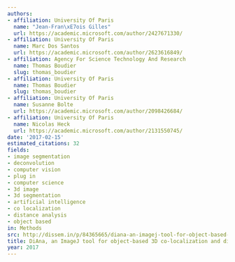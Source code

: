 ```yaml
---
authors:
- affiliation: University Of Paris
  name: "Jean-Fran\xE7ois Gilles"
  url: https://academic.microsoft.com/author/2427671330/
- affiliation: University Of Paris
  name: Marc Dos Santos
  url: https://academic.microsoft.com/author/2623616849/
- affiliation: Agency For Science Technology And Research
  name: Thomas Boudier
  slug: thomas_boudier
- affiliation: University Of Paris
  name: Thomas Boudier
  slug: thomas_boudier
- affiliation: University Of Paris
  name: Susanne Bolte
  url: https://academic.microsoft.com/author/2098426684/
- affiliation: University Of Paris
  name: Nicolas Heck
  url: https://academic.microsoft.com/author/2131550745/
date: '2017-02-15'
estimated_citations: 32
fields:
- image segmentation
- deconvolution
- computer vision
- plug in
- computer science
- 3d image
- 3d segmentation
- artificial intelligence
- co localization
- distance analysis
- object based
in: Methods
src: http://dissem.in/p/84365665/diana-an-imagej-tool-for-object-based-3d-co-localization-and-distance-analysis
title: DiAna, an ImageJ tool for object-based 3D co-localization and distance analysis
year: 2017
---
```

